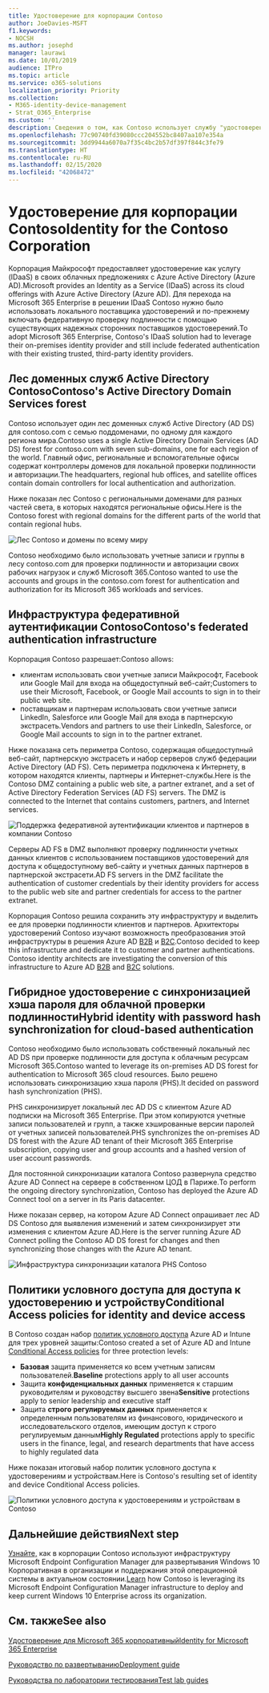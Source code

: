 ```yaml
---
title: Удостоверение для корпорации Contoso
author: JoeDavies-MSFT
f1.keywords:
- NOCSH
ms.author: josephd
manager: laurawi
ms.date: 10/01/2019
audience: ITPro
ms.topic: article
ms.service: o365-solutions
localization_priority: Priority
ms.collection:
- M365-identity-device-management
- Strat_O365_Enterprise
ms.custom: ''
description: Сведения о том, как Contoso использует службу "удостоверение как услуга" (IDaaS) и предоставляет облачную проверку подлинности для сотрудников, а также федеративную проверку подлинности для партнеров и клиентов.
ms.openlocfilehash: 77c90740fd39080ccc204552bc8407aa107e354a
ms.sourcegitcommit: 3dd9944a6070a7f35c4bc2b57df397f844c3fe79
ms.translationtype: HT
ms.contentlocale: ru-RU
ms.lasthandoff: 02/15/2020
ms.locfileid: "42068472"
---
```

# <a name="identity-for-the-contoso-corporation"></a><span data-ttu-id="605f2-103">Удостоверение для корпорации Contoso</span><span class="sxs-lookup"><span data-stu-id="605f2-103">Identity for the Contoso Corporation</span></span>

<span data-ttu-id="605f2-104">Корпорация Майкрософт предоставляет удостоверение как услугу (IDaaS) в своих облачных предложениях с Azure Active Directory (Azure AD).</span><span class="sxs-lookup"><span data-stu-id="605f2-104">Microsoft provides an Identity as a Service (IDaaS) across its cloud offerings with Azure Active Directory (Azure AD).</span></span> <span data-ttu-id="605f2-105">Для перехода на Microsoft 365 Enterprise в решении IDaaS Contoso нужно было использовать локального поставщика удостоверений и по-прежнему включать федеративную проверку подлинности с помощью существующих надежных сторонних поставщиков удостоверений.</span><span class="sxs-lookup"><span data-stu-id="605f2-105">To adopt Microsoft 365 Enterprise, Contoso's IDaaS solution had to leverage their on-premises identity provider and still include federated authentication with their existing trusted, third-party identity providers.</span></span>

## <a name="contosos-active-directory-domain-services-forest"></a><span data-ttu-id="605f2-106">Лес доменных служб Active Directory Contoso</span><span class="sxs-lookup"><span data-stu-id="605f2-106">Contoso's Active Directory Domain Services forest</span></span>

<span data-ttu-id="605f2-107">Contoso использует один лес доменных служб Active Directory (AD DS) для contoso.com с семью поддоменами, по одному для каждого региона мира.</span><span class="sxs-lookup"><span data-stu-id="605f2-107">Contoso uses a single Active Directory Domain Services (AD DS) forest for contoso.com with seven sub-domains, one for each region of the world.</span></span> <span data-ttu-id="605f2-108">Главный офис, региональные и вспомогательные офисы содержат контроллеры доменов для локальной проверки подлинности и авторизации.</span><span class="sxs-lookup"><span data-stu-id="605f2-108">The headquarters, regional hub offices, and satellite offices contain domain controllers for local authentication and authorization.</span></span>

<span data-ttu-id="605f2-109">Ниже показан лес Contoso с региональными доменами для разных частей света, в которых находятся региональные офисы.</span><span class="sxs-lookup"><span data-stu-id="605f2-109">Here is the Contoso forest with regional domains for the different parts of the world that contain regional hubs.</span></span>

![Лес Contoso и домены по всему миру](../media/contoso-identity/contoso-identity-fig1.png)
 
<span data-ttu-id="605f2-111">Contoso необходимо было использовать учетные записи и группы в лесу contoso.com для проверки подлинности и авторизации своих рабочих нагрузок и служб Microsoft 365.</span><span class="sxs-lookup"><span data-stu-id="605f2-111">Contoso wanted to use the accounts and groups in the contoso.com forest for authentication and authorization for its Microsoft 365 workloads and services.</span></span>

## <a name="contosos-federated-authentication-infrastructure"></a><span data-ttu-id="605f2-112">Инфраструктура федеративной аутентификации Contoso</span><span class="sxs-lookup"><span data-stu-id="605f2-112">Contoso's federated authentication infrastructure</span></span>

<span data-ttu-id="605f2-113">Корпорация Contoso разрешает:</span><span class="sxs-lookup"><span data-stu-id="605f2-113">Contoso allows:</span></span>

- <span data-ttu-id="605f2-114">клиентам использовать свои учетные записи Майкрософт, Facebook или Google Mail для входа на общедоступный веб-сайт;</span><span class="sxs-lookup"><span data-stu-id="605f2-114">Customers to use their Microsoft, Facebook, or Google Mail accounts to sign in to their public web site.</span></span>
- <span data-ttu-id="605f2-115">поставщикам и партнерам использовать свои учетные записи LinkedIn, Salesforce или Google Mail для входа в партнерскую экстрасеть.</span><span class="sxs-lookup"><span data-stu-id="605f2-115">Vendors and partners to use their LinkedIn, Salesforce, or Google Mail accounts to sign in to the partner extranet.</span></span>

<span data-ttu-id="605f2-p103">Ниже показана сеть периметра Contoso, содержащая общедоступный веб-сайт, партнерскую экстрасеть и набор серверов служб федерации Active Directory (AD FS). Сеть периметра подключена к Интернету, в котором находятся клиенты, партнеры и Интернет-службы.</span><span class="sxs-lookup"><span data-stu-id="605f2-p103">Here is the Contoso DMZ containing a public web site, a partner extranet, and a set of Active Directory Federation Services (AD FS) servers. The DMZ is connected to the Internet that contains customers, partners, and Internet services.</span></span>

![Поддержка федеративной аутентификации клиентов и партнеров в компании Contoso](../media/contoso-identity/contoso-identity-fig2.png)
 
<span data-ttu-id="605f2-119">Серверы AD FS в DMZ выполняют проверку подлинности учетных данных клиентов с использованием поставщиков удостоверений для доступа к общедоступному веб-сайту и учетных данных партнеров в партнерской экстрасети.</span><span class="sxs-lookup"><span data-stu-id="605f2-119">AD FS servers in the DMZ facilitate the authentication of customer credentials by their identity providers for access to the public web site and partner credentials for access to the partner extranet.</span></span>

<span data-ttu-id="605f2-p104">Корпорация Contoso решила сохранить эту инфраструктуру и выделить ее для проверки подлинности клиентов и партнеров. Архитекторы удостоверений Contoso изучают возможность преобразования этой инфраструктуры в решения Azure AD [B2B](https://docs.microsoft.com/azure/active-directory/b2b/hybrid-organizations) и [B2C](https://docs.microsoft.com/azure/active-directory-b2c/solution-articles).</span><span class="sxs-lookup"><span data-stu-id="605f2-p104">Contoso decided to keep this infrastructure and dedicate it to customer and partner authentications. Contoso identity architects are investigating the conversion of this infrastructure to Azure AD [B2B](https://docs.microsoft.com/azure/active-directory/b2b/hybrid-organizations) and [B2C](https://docs.microsoft.com/azure/active-directory-b2c/solution-articles) solutions.</span></span>

## <a name="hybrid-identity-with-password-hash-synchronization-for-cloud-based-authentication"></a><span data-ttu-id="605f2-122">Гибридное удостоверение с синхронизацией хэша пароля для облачной проверки подлинности</span><span class="sxs-lookup"><span data-stu-id="605f2-122">Hybrid identity with password hash synchronization for cloud-based authentication</span></span>

<span data-ttu-id="605f2-123">Contoso необходимо было использовать собственный локальный лес AD DS при проверке подлинности для доступа к облачным ресурсам Microsoft 365.</span><span class="sxs-lookup"><span data-stu-id="605f2-123">Contoso wanted to leverage its on-premises AD DS forest for authentication to Microsoft 365 cloud resources.</span></span> <span data-ttu-id="605f2-124">Было решено использовать синхронизацию хэша пароля (PHS).</span><span class="sxs-lookup"><span data-stu-id="605f2-124">It decided on password hash synchronization (PHS).</span></span>

<span data-ttu-id="605f2-125">PHS синхронизирует локальный лес AD DS с клиентом Azure AD подписки на Microsoft 365 Enterprise. При этом копируются учетные записи пользователей и групп, а также хэшированные версии паролей от учетных записей пользователей.</span><span class="sxs-lookup"><span data-stu-id="605f2-125">PHS synchronizes the on-premises AD DS forest with the Azure AD tenant of their Microsoft 365 Enterprise subscription, copying user and group accounts and a hashed version of user account passwords.</span></span> 

<span data-ttu-id="605f2-126">Для постоянной синхронизации каталога Contoso развернула средство Azure AD Connect на сервере в собственном ЦОД в Париже.</span><span class="sxs-lookup"><span data-stu-id="605f2-126">To perform the ongoing directory synchronization, Contoso has deployed the Azure AD Connect tool on a server in its Paris datacenter.</span></span> 

<span data-ttu-id="605f2-127">Ниже показан сервер, на котором Azure AD Connect опрашивает лес AD DS Contoso для выявления изменений и затем синхронизирует эти изменения с клиентом Azure AD.</span><span class="sxs-lookup"><span data-stu-id="605f2-127">Here is the server running Azure AD Connect polling the Contoso AD DS forest for changes and then synchronizing those changes with the Azure AD tenant.</span></span>

![Инфраструктура синхронизации каталога PHS Contoso](../media/contoso-identity/contoso-identity-fig4.png)
 
## <a name="conditional-access-policies-for-identity-and-device-access"></a><span data-ttu-id="605f2-129">Политики условного доступа для доступа к удостоверению и устройству</span><span class="sxs-lookup"><span data-stu-id="605f2-129">Conditional Access policies for identity and device access</span></span>

<span data-ttu-id="605f2-130">В Contoso создан набор [политик условного доступа](identity-access-policies.md) Azure AD и Intune для трех уровней защиты:</span><span class="sxs-lookup"><span data-stu-id="605f2-130">Contoso created a set of Azure AD and Intune [Conditional Access policies](identity-access-policies.md) for three protection levels:</span></span>

- <span data-ttu-id="605f2-131">**Базовая** защита применяется ко всем учетным записям пользователей.</span><span class="sxs-lookup"><span data-stu-id="605f2-131">**Baseline** protections apply to all user accounts</span></span>
- <span data-ttu-id="605f2-132">Защита **конфиденциальных данных** применяется к старшим руководителям и руководству высшего звена</span><span class="sxs-lookup"><span data-stu-id="605f2-132">**Sensitive** protections apply to senior leadership and executive staff</span></span>
- <span data-ttu-id="605f2-133">Защита **строго регулируемых данных** применяется к определенным пользователям из финансового, юридического и исследовательского отделов, имеющим доступ к строго регулируемым данным</span><span class="sxs-lookup"><span data-stu-id="605f2-133">**Highly Regulated** protections apply to specific users in the finance, legal, and research departments that have access to highly regulated data</span></span>

<span data-ttu-id="605f2-134">Ниже показан итоговый набор политик условного доступа к удостоверениям и устройствам.</span><span class="sxs-lookup"><span data-stu-id="605f2-134">Here is Contoso's resulting set of identity and device Conditional Access policies.</span></span>

![Политики условного доступа к удостоверениям и устройствам в Contoso](../media/contoso-identity/contoso-identity-fig5.png)
 
## <a name="next-step"></a><span data-ttu-id="605f2-136">Дальнейшие действия</span><span class="sxs-lookup"><span data-stu-id="605f2-136">Next step</span></span>

<span data-ttu-id="605f2-137">[Узнайте,](contoso-win10.md) как в корпорации Contoso используют инфраструктуру Microsoft Endpoint Configuration Manager для развертывания Windows 10 Корпоративная в организации и поддержания этой операционной системы в актуальном состоянии.</span><span class="sxs-lookup"><span data-stu-id="605f2-137">[Learn](contoso-win10.md) how Contoso is leveraging its Microsoft Endpoint Configuration Manager infrastructure to deploy and keep current Windows 10 Enterprise across its organization.</span></span>

## <a name="see-also"></a><span data-ttu-id="605f2-138">См. также</span><span class="sxs-lookup"><span data-stu-id="605f2-138">See also</span></span>

[<span data-ttu-id="605f2-139">Удостоверение для Microsoft 365 корпоративный</span><span class="sxs-lookup"><span data-stu-id="605f2-139">Identity for Microsoft 365 Enterprise</span></span>](identity-infrastructure.md)

[<span data-ttu-id="605f2-140">Руководство по развертыванию</span><span class="sxs-lookup"><span data-stu-id="605f2-140">Deployment guide</span></span>](deploy-microsoft-365-enterprise.md)

[<span data-ttu-id="605f2-141">Руководства по лаборатории тестирования</span><span class="sxs-lookup"><span data-stu-id="605f2-141">Test lab guides</span></span>](m365-enterprise-test-lab-guides.md)
